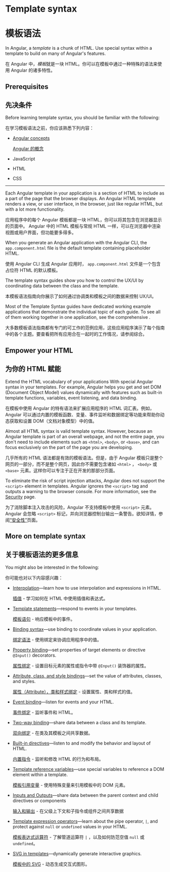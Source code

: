 # Template syntax

# 模板语法

In Angular, a *template* is a chunk of HTML.
Use special syntax within a template to build on many of Angular's features.

在 Angular 中，*模板*就是一块 HTML。你可以在模板中通过一种特殊的语法来使用 Angular 的诸多特性。

## Prerequisites

## 先决条件

Before learning template syntax, you should be familiar with the following:

在学习模板语法之前，你应该熟悉下列内容：

* [Angular concepts](guide/architecture)

  [Angular 的概念](guide/architecture)

* JavaScript
* HTML
* CSS


<!-- Do we still need the following section? It seems more relevant to those coming from AngularJS, which is now 7 versions ago. -->
<!-- You may be familiar with the component/template duality from your experience with model-view-controller (MVC) or model-view-viewmodel (MVVM).
In Angular, the component plays the part of the controller/viewmodel, and the template represents the view. -->

<hr />

Each Angular template in your application is a section of HTML to include as a part of the page that the browser displays.
An Angular HTML template renders a view, or user interface, in the browser, just like regular HTML, but with a lot more functionality.

应用程序中的每个 Angular 模板都是一块 HTML，你可以将其包含在浏览器显示的页面中。 Angular 中的 HTML 模板与常规 HTML 一样，可以在浏览器中渲染视图或用户界面，但功能要多得多。

When you generate an Angular application with the Angular CLI, the `app.component.html` file is the default template containing placeholder HTML.

使用 Angular CLI 生成 Angular 应用时， `app.component.html` 文件是一个包含占位符 HTML 的默认模板。

The template syntax guides show you how to control the UX/UI by coordinating data between the class and the template.

本模板语法指南向你展示了如何通过协调类和模板之间的数据来控制 UX/UI。

<div class="is-helpful alert">

Most of the Template Syntax guides have dedicated working example applications that demonstrate the individual topic of each guide.
To see all of them working together in one application, see the comprehensive <live-example title="Template Syntax Live Code"></live-example>.

大多数模板语法指南都有专门的可工作的范例应用，这些应用程序演示了每个指南中的各个主题。要查看把所有应用合在一起时的工作情况，请参阅综合<live-example title="Template Syntax Live Code"></live-example>。

</div>

## Empower your HTML

## 为你的 HTML 赋能

Extend the HTML vocabulary of your applications With special Angular syntax in your templates.
For example, Angular helps you get and set DOM (Document Object Model) values dynamically with features such as built-in template functions, variables, event listening, and data binding.

在模板中使用 Angular 的特有语法来扩展应用程序的 HTML 词汇表。例如，Angular 可以通过内置的模板函数、变量、事件监听和数据绑定等功能来帮助你动态获取和设置 DOM（文档对象模型）中的值。

Almost all HTML syntax is valid template syntax.
However, because an Angular template is part of an overall webpage, and not the entire page, you don't need to include elements such as `<html>`, `<body>`, or `<base>`, and can focus exclusively on the part of the page you are developing.

几乎所有的 HTML 语法都是有效的模板语法。但是，由于 Angular 模板只是整个网页的一部分，而不是整个网页，因此你不需要包含诸如 `<html>` ， `<body>` 或 `<base>` 元素。这样你可以专注于正在开发的那部分页面。

<div class="alert is-important">

To eliminate the risk of script injection attacks, Angular does not support the `<script>` element in templates.
Angular ignores the `<script>` tag and outputs a warning to the browser console.
For more information, see the [Security](guide/security) page.

为了消除脚本注入攻击的风险，Angular 不支持模板中使用 `<script>` 元素。Angular 会忽略 `<script>` 标记，并向浏览器控制台输出一条警告。欲知详情，参阅[“安全性”](guide/security)页面。

</div>


## More on template syntax

## 关于模板语法的更多信息

You might also be interested in the following:

你可能也对以下内容感兴趣：

* [Interpolation](guide/interpolation)&mdash;learn how to use interpolation and expressions in HTML.

  [插值](guide/interpolation) - 学习如何在 HTML 中使用插值和表达式。

* [Template statements](guide/template-statements)&mdash;respond to events in your templates.

  [模板语句](guide/template-statements) - 响应模板中的事件。

* [Binding syntax](guide/binding-syntax)&mdash;use binding to coordinate values in your application.

  [绑定语法](guide/binding-syntax) - 使用绑定来协调应用程序中的值。
* [Property binding](guide/property-binding)&mdash;set properties of target elements or directive `@Input()` decorators.

  [属性绑定](guide/property-binding) - 设置目标元素的属性或指令中带 `@Input()` 装饰器的属性。

* [Attribute, class, and style bindings](guide/attribute-binding)&mdash;set the value of attributes, classes, and styles.

  [属性（Attribute），类和样式绑定](guide/attribute-binding) - 设置属性、类和样式的值。

* [Event binding](guide/event-binding)&mdash;listen for events and your HTML.

  [事件绑定](guide/event-binding) - 监听事件和 HTML。

* [Two-way binding](guide/two-way-binding)&mdash;share data between a class and its template.

  [双向绑定](guide/two-way-binding) - 在类及其模板之间共享数据。

* [Built-in directives](guide/built-in-directives)&mdash;listen to and modify the behavior and layout of HTML.

  [内置指令](guide/built-in-directives) - 监听和修改 HTML 的行为和布局。

* [Template reference variables](guide/template-reference-variables)&mdash;use special variables to reference a DOM element within a template.

  [模板引用变量](guide/template-reference-variables) - 使用特殊变量来引用模板中的 DOM 元素。

* [Inputs and Outputs](guide/inputs-outputs)&mdash;share data between the parent context and child directives or components

  [输入和输出](guide/inputs-outputs) - 在父级上下文和子指令或组件之间共享数据

* [Template expression operators](guide/template-expression-operators)&mdash;learn about the pipe operator, `|`, and protect against `null` or `undefined` values in your HTML.

  [模板表达式运算符](guide/template-expression-operators) - 了解管道运算符 `|` ，以及如何防范空值 `null` 或 `undefined`。

* [SVG in templates](guide/svg-in-templates)&mdash;dynamically generate interactive graphics.

  [模板中的 SVG](guide/svg-in-templates) - 动态生成交互式图形。

